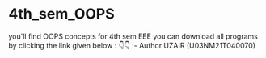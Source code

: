 # 4th_sem_OOPS
you'll find OOPS concepts for 4th sem EEE
you can download all programs by clicking the link given below : 👇👇 :-
Author UZAIR (U03NM21T040070)

